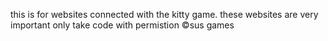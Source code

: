 this is for websites connected with the kitty game.
these websites are very important
only take code with permistion
©sus games
